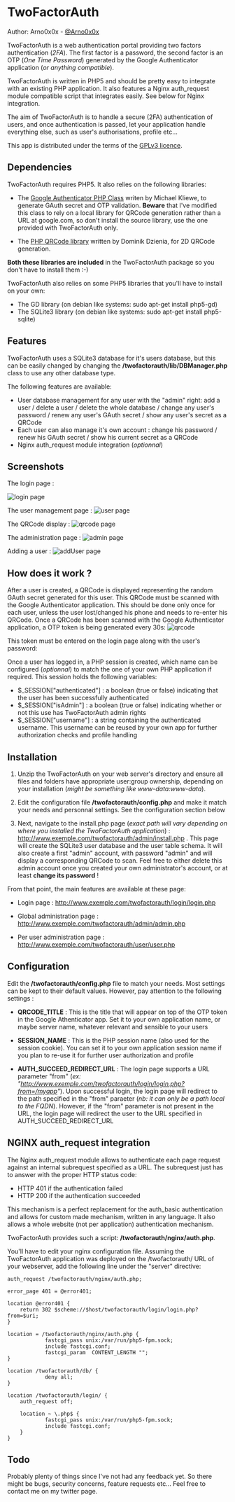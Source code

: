 TwoFactorAuth
============

Author: Arno0x0x - [@Arno0x0x](http://twitter.com/Arno0x0x)

TwoFactorAuth is a web authentication portal providing two factors authentication (*2FA*). The first factor is a password, the second factor is an OTP (*One Time Password*) generated by the Google Authenticator application (*or anything compatible*).

TwoFactorAuth is written in PHP5 and should be pretty easy to integrate with an existing PHP application. It also features a Nginx auth_request module compatible script that integrates easily. See below for Nginx integration.

The aim of TwoFactorAuth is to handle a secure (2FA) authentication of users, and once authentication is passed, let your application handle everything else, such as user's authorisations, profile etc...

This app is distributed under the terms of the [GPLv3 licence](http://www.gnu.org/copyleft/gpl.html).


Dependencies
----------------

TwoFactorAuth requires PHP5. It also relies on the following libraries:

- The [Google Authenticator PHP Class](https://github.com/PHPGangsta/GoogleAuthenticator) writen by Michael Kliewe, to generate GAuth secret and OTP validation. **Beware** that I've modified this class to rely on a local library for QRCode generation rather than a URL at google.com, so don't install the source library, use the one provided with TwoFactorAuth only.

- The [PHP QRCode library](http://phpqrcode.sourceforge.net/) written by Dominik Dzienia, for 2D QRCode generation.

**Both these libraries are included** in the TwoFactorAuth package so you don't have to install them :-)

TwoFactorAuth also relies on some PHP5 libraries that you'll have to install on your own:

- The GD library (on debian like systems: sudo apt-get install php5-gd)
- The SQLite3 library (on debian like systems: sudo apt-get install php5-sqlite)

Features
-----------

TwoFactorAuth uses a SQLite3 database for it's users database, but this can be easily changed by changing the **/twofactorauth/lib/DBManager.php** class to use any other database type.

The following features are available:

- User database management for any user with the "admin" right: add a user / delete a user / delete the whole database / change any user's password / renew any user's GAuth secret / show any user's secret as a QRCode
- Each user can also manage it's own account : change his password / renew his GAuth secret  / show his current secret as a QRCode
- Nginx auth_request module integration (*optionnal*)

Screenshots
-----------
The login page :

![login page](http://i.imgur.com/9SBEgMV.jpg)

The user management page :
![user page](http://i.imgur.com/DXyWGiL.jpg)

The QRCode display :
![qrcode page](http://i.imgur.com/Jm6OhXl.jpg)

The administration page :
![admin page](http://i.imgur.com/ivF0hRf.jpg)

Adding a user :
![addUser page](http://i.imgur.com/TwzUSvl.jpg)

How does it work ?
-----------------

After a user is created, a QRCode is displayed representing the random GAuth secret generated for this user. This QRCode must be scanned with the Google Authenticator application. This should be done only once for each user, unless the user lost/changed his phone and needs to re-enter his QRCode.
Once a QRCode has been scanned with the Google Authenticator application, a OTP token is being generated every 30s:
![qrcode](http://i.imgur.com/fJgQwZT.jpg)

This token must be entered on the login page along with the user's password:

Once a user has logged in, a PHP session is created, which name can be configured (*optionnal*) to match the one of your own PHP application if required. This session holds the following variables:

- $_SESSION["authenticated"] : a boolean (true or false) indicating that the user has been successfully authenticated
- $_SESSION["isAdmin"] : a boolean (true or false) indicating whether or not this use has TwoFactorAuth admin rights 
- $_SESSION["username"] :  a string containing the authenticated username. This username can be reused by your own app for further authorization checks and profile handling


Installation
------------
1. Unzip the TwoFactorAuth on your web server's directory and ensure all files and folders have appropriate user:group ownership, depending on your installation (*might be something like www-data:www-data*).

2. Edit the configuration file **/twofactorauth/config.php** and make it match your needs and personnal settings. See the configuration section below

3. Next, navigate to the install.php page (*exact path will vary depending on where you installed the TwoFactorAuth application*) :
http://www.exemple.com/twofactorauth/admin/install.php . This page will create the SQLite3 user database and the user table schema. It will also create a first "admin" account, with password "admin" and will display a corresponding QRCode to scan. Feel free to either delete this admin account once you created your own administrator's account, or at least **change its password** !

From that point, the main features are available at these page:

- Login page : http://www.exemple.com/twofactorauth/login/login.php

- Global administration page : http://www.exemple.com/twofactorauth/admin/admin.php

- Per user administration page : http://www.exemple.com/twofactorauth/user/user.php


Configuration
--------------
Edit the **/twofactorauth/config.php** file to match your needs. Most settings can be kept to their default values. However, pay attention to the following settings :

- **QRCODE_TITLE** : This is the title that will appear on top of the OTP token in the Google Athenticator app. Set it to your own application name, or maybe server name, whatever relevant and sensible to your users

- **SESSION_NAME** : This is the PHP session name (also used for the session cookie). You can set it to your own application session name if you plan to re-use it for further user authorization and profile

- **AUTH\_SUCCEED\_REDIRECT\_URL** : The login page supports a URL parameter "from" (*ex: "http://www.exemple.com/twofactorauth/login/login.php?from=/myapp"*). Upon successful login, the login page will redirect to the path specified in the "from" paraeter (*nb: it can only be a path local to the FQDN*). However, if the "from" parameter is not present in the URL, the login page will redirect the user to the URL specified in AUTH\_SUCCEED\_REDIRECT\_URL


NGINX auth_request integration
---------------------
The Nginx auth_request module allows to authenticate each page request against an internal subrequest specified as a URL. The subrequest just has to answer with the proper HTTP status code:

- HTTP 401 if the authentication failed
- HTTP 200 if the authentication succeeded

This mechanism is a perfect replacement for the auth_basic authentication and allows for custom made mechanism, written in any language. It also allows a whole website (not per application) authentication mechanism.

TwoFactorAuth provides such a script: **/twofactorauth/nginx/auth.php**.

You'll have to edit your nginx configuration file. Assuming the TwoFactorAuth application was deployed on the /twofactorauth/ URL of your webserver, add the following line under the "server" directive:


    auth_request /twofactorauth/nginx/auth.php;

    error_page 401 = @error401;
 
    location @error401 {
		return 302 $scheme://$host/twofactorauth/login/login.php?from=$uri;
    }

    location = /twofactorauth/nginx/auth.php {
                fastcgi_pass unix:/var/run/php5-fpm.sock;
                include fastcgi.conf;
                fastcgi_param  CONTENT_LENGTH "";
    }
 
    location /twofactorauth/db/ {
				deny all;
	}
	
    location /twofactorauth/login/ {
		auth_request off;

		location ~ \.php$ {
				fastcgi_pass unix:/var/run/php5-fpm.sock;
				include fastcgi.conf;
		}
    }

Todo
--------
Probably plenty of things since I've not had any feedback yet. So there might be bugs, security concerns, feature requests etc... Feel free to contact me on my twitter page.